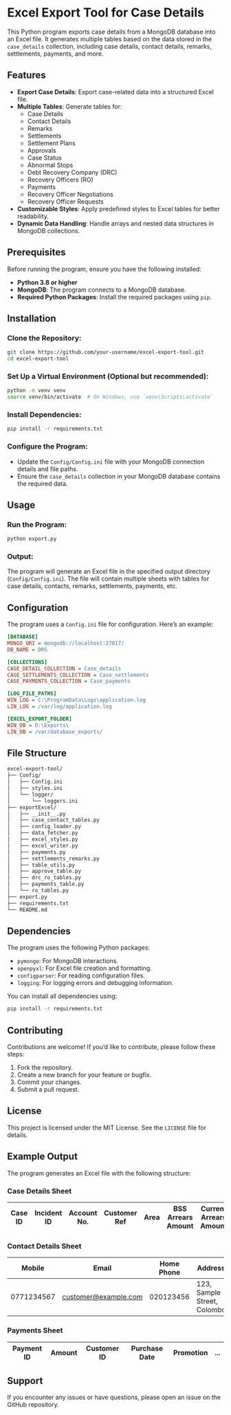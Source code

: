 # Excel Export Tool for Case Details

This Python program exports case details from a MongoDB database into an Excel file. It generates multiple tables based on the data stored in the `case_details` collection, including case details, contact details, remarks, settlements, payments, and more.

## Features

- **Export Case Details**: Export case-related data into a structured Excel file.
- **Multiple Tables**: Generate tables for:
  - Case Details
  - Contact Details
  - Remarks
  - Settlements
  - Settlement Plans
  - Approvals
  - Case Status
  - Abnormal Stops
  - Debt Recovery Company (DRC)
  - Recovery Officers (RO)
  - Payments
  - Recovery Officer Negotiations
  - Recovery Officer Requests
- **Customizable Styles**: Apply predefined styles to Excel tables for better readability.
- **Dynamic Data Handling**: Handle arrays and nested data structures in MongoDB collections.

## Prerequisites

Before running the program, ensure you have the following installed:

- **Python 3.8 or higher**
- **MongoDB**: The program connects to a MongoDB database.
- **Required Python Packages**: Install the required packages using `pip`.

## Installation

### Clone the Repository:

```bash
git clone https://github.com/your-username/excel-export-tool.git
cd excel-export-tool
```

### Set Up a Virtual Environment (Optional but recommended):

```bash
python -m venv venv
source venv/bin/activate  # On Windows, use `venv\Scripts\activate`
```

### Install Dependencies:

```bash
pip install -r requirements.txt
```

### Configure the Program:

- Update the `Config/Config.ini` file with your MongoDB connection details and file paths.
- Ensure the `case_details` collection in your MongoDB database contains the required data.

## Usage

### Run the Program:

```bash
python export.py
```

### Output:

The program will generate an Excel file in the specified output directory (`Config/Config.ini`).
The file will contain multiple sheets with tables for case details, contacts, remarks, settlements, payments, etc.

## Configuration

The program uses a `Config.ini` file for configuration. Here’s an example:

```ini
[DATABASE]
MONGO_URI = mongodb://localhost:27017/
DB_NAME = DRS

[COLLECTIONS]
CASE_DETAIL_COLLECTION = Case_details
CASE_SETTLEMENTS_COLLECTION = Case_settlements
CASE_PAYMENTS_COLLECTION = Case_payments

[LOG_FILE_PATHS]
WIN_LOG = C:\ProgramData\Logs\application.log
LIN_LOG = /var/log/application.log

[EXCEL_EXPORT_FOLDER]
WIN_DB = D:\Exports\
LIN_DB = /var/database_exports/
```

## File Structure

```bash
excel-export-tool/
├── Config/
│   ├── Config.ini
│   ├── styles.ini
│   └── logger/
│       └── loggers.ini
├── exportExcel/
│   ├── __init__.py
│   ├── case_contact_tables.py
│   ├── config_loader.py
│   ├── data_fetcher.py
│   ├── excel_styles.py
│   ├── excel_writer.py
│   ├── payments.py
│   ├── settlements_remarks.py
│   ├── table_utils.py
│   ├── approve_table.py
│   ├── drc_ro_tables.py
│   ├── payments_table.py
│   └── ro_tables.py
├── export.py
├── requirements.txt
└── README.md
```

## Dependencies

The program uses the following Python packages:

- `pymongo`: For MongoDB interactions.
- `openpyxl`: For Excel file creation and formatting.
- `configparser`: For reading configuration files.
- `logging`: For logging errors and debugging information.

You can install all dependencies using:

```bash
pip install -r requirements.txt
```

## Contributing

Contributions are welcome! If you’d like to contribute, please follow these steps:

1. Fork the repository.
2. Create a new branch for your feature or bugfix.
3. Commit your changes.
4. Submit a pull request.

## License

This project is licensed under the MIT License. See the `LICENSE` file for details.

## Example Output

The program generates an Excel file with the following structure:

### Case Details Sheet

| Case ID | Incident ID | Account No. | Customer Ref | Area | BSS Arrears Amount | Current Arrears Amount | ... |
|---------|------------|-------------|--------------|------|--------------------|----------------------|-----|

### Contact Details Sheet

| Mobile | Email | Home Phone | Address |
|--------|-------|-----------|---------|
| 0771234567 | customer@example.com | 020123456 | 123, Sample Street, Colombo |

### Payments Sheet

| Payment ID | Amount | Customer ID | Purchase Date | Promotion | ... |
|------------|--------|-------------|---------------|-----------|-----|

## Support

If you encounter any issues or have questions, please open an issue on the GitHub repository.
